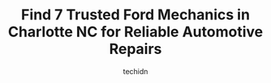 ---
layout: ampstory
image: https://images.unsplash.com/photo-1508048236731-b5ef91f7840c?ixlib=rb-4.0.3&ixid=MnwxMjA3fDB8MHxwaG90by1wYWdlfHx8fGVufDB8fHx8&auto=format&fit=crop&w=640&h=853&q=80
author: techidn
featured: false
description: Trust your vehicles maintenance and repairs to the 7 best Ford Mechanic in Charlotte NC, USA. With their extensive experience, cutting-edge technology, and commitment to customer satisfacti
title: Find 7 Trusted Ford Mechanics in Charlotte NC for Reliable Automotive Repairs
cover:
   title: Find 7 Trusted Ford Mechanics in Charlotte NC for Reliable Automotive Repairs
   subtitle: Rickpate
   background: https://images.unsplash.com/photo-1508048236731-b5ef91f7840c?ixlib=rb-4.0.3&ixid=MnwxMjA3fDB8MHxwaG90by1wYWdlfHx8fGVufDB8fHx8&auto=format&fit=crop&w=640&h=853&q=80

pages: 
 - layout: thirds
   top: <h1>#1 Mark Ficken Ford</h1>
   bottom: "<p>Taylor was my salesperson throughout the majority of my deal. Sean helped me place my order. They were both great with communication,  friendliness, knowledge, listening </p>"
   background: https://www.knot35.com/toplist/wp-content/uploads/2023/06/best-ford-mechanic-1-in-charlotte-nc-1685837936.jpeg
   backgroundblur: true
 - layout: thirds
   top: <h1>#2 Town and Country Ford</h1>
   bottom: "<p>5401 E Independence Blvd, Charlotte, NC 28212, United States</p>"
   background: https://www.knot35.com/toplist/wp-content/uploads/2023/06/best-ford-mechanic-2-in-charlotte-nc-1685837937.png
   cta:
      link: https://www.knot35.com/toplist/find-7-trusted-ford-mechanics-in-charlotte-nc-for-reliable-automotive-repairs/
      text: Find 7 Trusted Ford Mechanics in Charlotte NC for Reliable Automotive Repairs
 - layout: thirds
   top: <h1>#3 Leos Auto Care</h1>
   bottom: "<p>8911 Nations Ford Rd, Charlotte, NC 28217, United States</p>"
   background: https://www.knot35.com/toplist/wp-content/uploads/2023/06/best-ford-mechanic-3-in-charlotte-nc-1685837938.jpeg
   cta:
      link: https://www.knot35.com/toplist/find-7-trusted-ford-mechanics-in-charlotte-nc-for-reliable-automotive-repairs/
      text: Find 7 Trusted Ford Mechanics in Charlotte NC for Reliable Automotive Repairs
 - layout: thirds
   top: <h1>#4 CMD Automotive</h1>
   bottom: "<p>2914 Griffith St, Charlotte, NC 28203, United States</p>"
   background: https://images.unsplash.com/photo-1561679660-d00ee1e0dc8e?ixlib=rb-4.0.3&ixid=MnwxMjA3fDB8MHxwaG90by1wYWdlfHx8fGVufDB8fHx8&auto=format&fit=crop&w=640&h=853&q=80
   cta:
      link: https://www.knot35.com/toplist/find-7-trusted-ford-mechanics-in-charlotte-nc-for-reliable-automotive-repairs/
      text: Find 7 Trusted Ford Mechanics in Charlotte NC for Reliable Automotive Repairs
 - layout: thirds
   top: <h1>#5 Independent Tire And Auto Repair</h1>
   bottom: "<p>3655 Beatties Ford Rd, Charlotte, NC 28216, United States</p>"
   background: https://images.unsplash.com/photo-1534312527009-56c7016453e6?ixlib=rb-4.0.3&ixid=MnwxMjA3fDB8MHxwaG90by1wYWdlfHx8fGVufDB8fHx8&auto=format&fit=crop&w=640&h=853&q=80
   cta:
      link: https://www.knot35.com/toplist/find-7-trusted-ford-mechanics-in-charlotte-nc-for-reliable-automotive-repairs/
      text: Find 7 Trusted Ford Mechanics in Charlotte NC for Reliable Automotive Repairs
 - layout: thirds
   top: <h1>#6 Carpenters Auto Service</h1>
   bottom: "<p>5817 Joyce Dr, Charlotte, NC 28215, United States</p>"
   background: https://images.unsplash.com/photo-1580610447943-1bfbef5efe07?ixlib=rb-4.0.3&ixid=MnwxMjA3fDB8MHxwaG90by1wYWdlfHx8fGVufDB8fHx8&auto=format&fit=crop&w=640&h=853&q=80
   cta:
      link: https://www.knot35.com/toplist/find-7-trusted-ford-mechanics-in-charlotte-nc-for-reliable-automotive-repairs/
      text: Find 7 Trusted Ford Mechanics in Charlotte NC for Reliable Automotive Repairs
 - layout: thirds
   top: <h1>#7 Carolinas Collision Center at Capital Ford of Charlotte</h1>
   bottom: "<p>Capital Ford of Charlotte, 5411 N Tryon St, Charlotte, NC 28213, United States</p>"
   background: https://images.unsplash.com/photo-1522441815192-d9f04eb0615c?ixlib=rb-4.0.3&ixid=MnwxMjA3fDB8MHxwaG90by1wYWdlfHx8fGVufDB8fHx8&auto=format&fit=crop&w=640&h=853&q=80
   cta:
      link: https://www.knot35.com/toplist/find-7-trusted-ford-mechanics-in-charlotte-nc-for-reliable-automotive-repairs/
      text: Find 7 Trusted Ford Mechanics in Charlotte NC for Reliable Automotive Repairs
 - layout: thirds
   middle: Continue reading...
   background: https://images.unsplash.com/photo-1567095761054-7a02e69e5c43?ixlib=rb-4.0.3&ixid=MnwxMjA3fDB8MHxwaG90by1wYWdlfHx8fGVufDB8fHx8&auto=format&fit=crop&w=640&h=853&q=80
   cta:
      link: https://www.knot35.com/toplist/find-7-trusted-ford-mechanics-in-charlotte-nc-for-reliable-automotive-repairs/
      text: Find 7 Trusted Ford Mechanics in Charlotte NC for Reliable Automotive Repairs
      
---